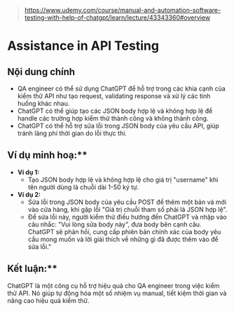 > https://www.udemy.com/course/manual-and-automation-software-testing-with-help-of-chatgpt/learn/lecture/43343360#overview

# Assistance in API Testing

## Nội dung chính

* QA engineer có thể sử dụng ChatGPT để hỗ trợ trong các khía cạnh của kiểm thử API như tạo request, validating response và xử lý các tình huống khác nhau.
* ChatGPT có thể giúp tạo các JSON body hợp lệ và không hợp lệ để handle các trường hợp kiểm thử thành công và không thành công.
* ChatGPT có thể hỗ trợ sửa lỗi trong JSON body của yêu cầu API, giúp tránh lãng phí thời gian do lỗi thực thi.

## Ví dụ minh hoạ:**

* **Ví dụ 1:** 
    - Tạo JSON body hợp lệ và không hợp lệ cho giá trị "username" khi tên người dùng là chuỗi dài 1-50 ký tự.
* **Ví dụ 2:** 
    - Sửa lỗi trong JSON body của yêu cầu POST để thêm một bản vá mới vào cửa hàng, khi gặp lỗi "Giá trị chuỗi tham số phải là JSON hợp lệ". 
    - Để sửa lỗi này, người kiểm thử điều hướng đến ChatGPT và nhập vào câu nhắc: "Vui lòng sửa body này", đưa body bên cạnh câu. ChatGPT sẽ phản hồi, cung cấp phiên bản chính xác của body yêu cầu mong muốn và lời giải thích về những gì đã được thêm vào để sửa lỗi."

## Kết luận:**
ChatGPT là một công cụ hỗ trợ hiệu quả cho QA engineer trong việc kiểm thử API. Nó giúp tự động hóa một số nhiệm vụ manual, tiết kiệm thời gian và nâng cao hiệu quả kiểm thử. 